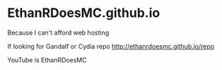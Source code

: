 # EthanRDoesMC.github.io
Because I can't afford web hosting


If looking for Gandalf or Cydia repo
http://ethanrdoesmc.github.io/repo


YouTube is EthanRDoesMC
